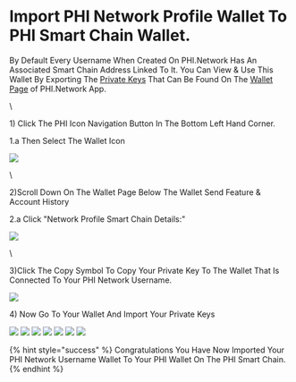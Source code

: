 # Import PHI Network Profile Wallet To PHI Smart Chain Wallet.

By Default Every Username When Created On PHI.Network Has An Associated Smart Chain Address Linked To It. You Can View & Use This Wallet By Exporting The [Private Keys](https://docs.phi.network/phi-wiki/glossary/difference-between-seed-phrase-and-private-keys) That Can Be Found On The [Wallet Page](https://phi.network/send) of PHI.Network App.&#x20;

\


1\) Click The PHI Icon Navigation Button In The Bottom Left Hand Corner.

&#x20;      1.a Then Select The Wallet Icon

![](https://phi.support/uploads/images/attachments/9192e3f900274a4b38d5b796071105ef.jpg)

\


2\)Scroll Down On The Wallet Page Below The Wallet Send Feature & Account History

&#x20;     2.a Click "Network Profile Smart Chain Details:"

![](https://phi.support/uploads/images/attachments/867b0c18b858fc800c387368e1d6e156.jpg)

\


3\)Click The Copy Symbol To Copy Your Private Key To The Wallet That Is Connected To Your PHI Network Username.

![
](https://phi.support/uploads/images/attachments/2130e1e6b3b39c79c802a1c2f9fcae83.jpg)

4\) Now Go To Your Wallet And Import Your Private Keys

![](<../../../.gitbook/assets/IMG\_4863 (1).jpg>) ![](<../../../.gitbook/assets/IMG\_4864 (1).jpg>) ![](../../../.gitbook/assets/IMG\_4865.jpg) ![](../../../.gitbook/assets/IMG\_4866.jpg) ![](<../../../.gitbook/assets/IMG\_4867 (1).jpg>) ![](../../../.gitbook/assets/IMG\_4868.jpg) ![
](<../../../.gitbook/assets/IMG\_4869 (1).jpg>)

{% hint style="success" %}
&#x20;Congratulations You Have Now Imported Your PHI Network Username Wallet To Your PHI Wallet  On The PHI Smart Chain.
{% endhint %}

